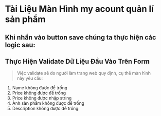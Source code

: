 # Tài Liệu Màn Hình my acount quản lí sản phẩm

## Khi nhấn vào button save chúng ta thực hiện các logic sau:

## Thực Hiện Validate Dữ Liệu Đầu Vào Trên Form

> Việc validate sẽ do người làm trang web quy định, cụ thể màn hình này yêu cầu:

1. Name không được để trống
2. Price không được để trống
3. Price không được nhập string
4. Ảnh sản phẩm không được để trống
5. Description không được để trống




